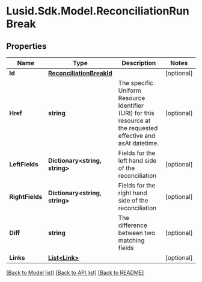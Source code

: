 # Lusid.Sdk.Model.ReconciliationRunBreak

## Properties

Name | Type | Description | Notes
------------ | ------------- | ------------- | -------------
**Id** | [**ReconciliationBreakId**](ReconciliationBreakId.md) |  | [optional] 
**Href** | **string** | The specific Uniform Resource Identifier (URI) for this resource at the requested effective and asAt datetime. | [optional] 
**LeftFields** | **Dictionary&lt;string, string&gt;** | Fields for the left hand side of the reconciliation | [optional] 
**RightFields** | **Dictionary&lt;string, string&gt;** | Fields for the right hand side of the reconciliation | [optional] 
**Diff** | **string** | The difference between two matching fields | [optional] 
**Links** | [**List&lt;Link&gt;**](Link.md) |  | [optional] 

[[Back to Model list]](../README.md#documentation-for-models) [[Back to API list]](../README.md#documentation-for-api-endpoints) [[Back to README]](../README.md)

